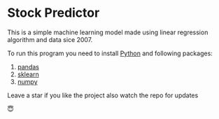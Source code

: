 # Stock Predictor

This is a simple machine learning model made using linear regression algorithm and data sice 2007.

To run this program you need to install [Python](https://www.python.org/) and following packages:
 1. [pandas](https://pypi.org/project/pandas/)
 2. [sklearn](https://pypi.org/project/sklearn/)
 3. [numpy](https://pypi.org/project/numpy/)

Leave a star if you like the project also watch the repo for updates

😇
